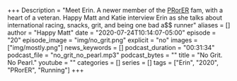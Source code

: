 +++
Description = "Meet Erin. A newer member of the [PRorER](https://pr-or-er.com/) fam, with a heart of a veteran. Happy Matt and Katie interview Erin as she talks about international racing, snacks, grit, and being one bad a$$ runner"
aliases = []
author = "Happy Matt"
date = "2020-07-24T10:14:07-05:00"
episode = "20"
episode_image = "img/no_grit.png"
explicit = "no"
images = ["img/mostly.png"]
news_keywords = []
podcast_duration = "00:31:34"
podcast_file = "no_grit_no_pearl.mp3"
podcast_bytes = ""
title = "No Grit. No Pearl."
youtube = ""
categories = []
series = []
tags = ["Erin", "2020", "PRorER", "Running"]
+++
